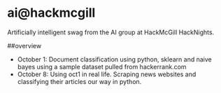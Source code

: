 ai@hackmcgill
==

Artificially intelligent swag from the AI group at HackMcGill HackNights.

##overview

- October 1: Document classification using python, sklearn and naive bayes using a sample dataset pulled from hackerrank.com
- October 8: Using oct1 in real life. Scraping news websites and classifying their articles our way in python.
